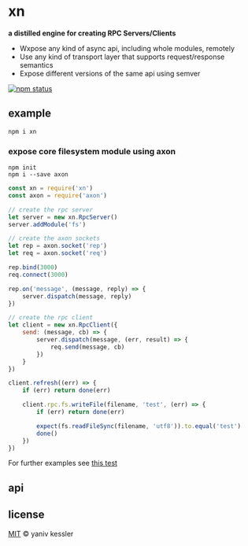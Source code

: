 # xn

**a distilled engine for creating RPC Servers/Clients**

- Wxpose any kind of async api, including whole modules, remotely
- Use any kind of transport layer that supports request/response semantics
- Expose different versions of the same api using semver

[![npm status](http://img.shields.io/npm/v/xn.svg?style=flat-square)](https://www.npmjs.org/package/xn) 

## example

`npm i xn`

### expose core filesystem module using axon
```
npm init
npm i --save axon
```

```js
const xn = require('xn')
const axon = require('axon')

// create the rpc server
let server = new xn.RpcServer()           
server.addModule('fs')

// create the axon sockets
let rep = axon.socket('rep')
let req = axon.socket('req')

rep.bind(3000)
req.connect(3000)

rep.on('message', (message, reply) => {
    server.dispatch(message, reply)
})

// create the rpc client
let client = new xn.RpcClient({
    send: (message, cb) => {
        server.dispatch(message, (err, result) => {
            req.send(message, cb)
        })
    }
})

client.refresh((err) => {
    if (err) return done(err)

    client.rpc.fs.writeFile(filename, 'test', (err) => {
        if (err) return done(err)

        expect(fs.readFileSync(filename, 'utf8')).to.equal('test')
        done()
    })
})
```
For further examples see [this test](/test/integration.test.js)

## api

[//]: # (start marker for auto doc)

[//]: # (end marker for auto doc)

## license

[MIT](http://opensource.org/licenses/MIT) © yaniv kessler

